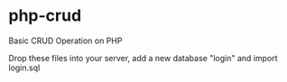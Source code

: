 # php-crud

Basic CRUD Operation on PHP

Drop these files into your server, add a new database "login" and import login.sql
